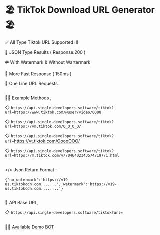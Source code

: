 # 🏖 TikTok Download URL Generator 🏖

✅  All Type Tiktok URL Supported !!!

🔰 JSON Type Results ( Response:200 )

☘️ With Watermark & Without Wartermark

🚀 More Fast Response  ( 150ms )

🎲 One Line URL Requests

##

💁‍♂️ Example Methods ,

◇ `https://api.single-developers.software/tiktok?url=https://www.tiktok.com/@user/video/0000`

◇ `https://api.single-developers.software/tiktok?url=https://vm.tiktok.com/O_O_O_O/`

◇ `https://api.single-developers.software/tiktok?url=`https://vt.tiktok.com/OoooOOO/

◇ `https://api.single-developers.software/tiktok?url=https://m.tiktok.com/v/7046402343574719771.html`

##

</> Json Return Format :-</br></br>  `{'no_watermark':'https://v19-us.tiktokcdn.com.......','watermark':'https://v19-us.tiktokcdn.com........'}`

##

🔰 API Base URL,

◇ `https://api.single-developers.software/tiktok?url=`

##

[🙆‍♂️ Available Demo BOT](https://t.me/The_Shazam_BOT)
